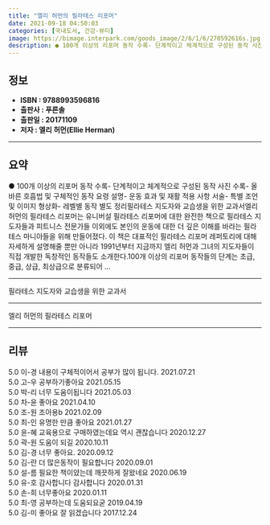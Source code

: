 ```yaml
---
title: "엘리 허먼의 필라테스 리포머"
date: 2021-09-18 04:50:03
categories: [국내도서, 건강-뷰티]
image: https://bimage.interpark.com/goods_image/2/6/1/6/270592616s.jpg
description: ● 100개 이상의 리포머 동작 수록- 단계적이고 체계적으로 구성된 동작 사진 수록- 올바른 호흡법 및 구체적인 동작 요령 설명- 운동 효과 및 재활 적용 사항 서술- 특별 조언 및 이미지 형상화- 레벨별 동작 별도 정리필라테스 지도자와 교습생을 위한 교과서엘리 허먼의 필라테스 리포머
---
```


## **정보**

- **ISBN : 9788993596816**
- **출판사 : 푸른솔**
- **출판일 : 20171109**
- **저자 : 엘리 허먼(Ellie Herman)**

------



## **요약**

●  100개 이상의 리포머 동작 수록- 단계적이고 체계적으로 구성된 동작 사진 수록- 올바른 호흡법 및 구체적인 동작 요령 설명- 운동 효과 및 재활 적용 사항 서술- 특별 조언 및 이미지 형상화- 레벨별 동작 별도 정리필라테스 지도자와 교습생을 위한 교과서엘리 허먼의 필라테스 리포머는 유니버설 필라테스 리포머에 대한 완전한 책으로 필라테스 지도자들과 피트니스 전문가들 이외에도 본인의 운동에 대한 더 깊은 이해를 바라는 필라테스 마니아들을 위해 만들어졌다. 이 책은 대표적인 필라테스 리포머 레퍼토리에 대해 자세하게 설명해줄 뿐만 아니라 1991년부터 지금까지 엘리 허먼과 그녀의 지도자들이 직접 개발한 독창적인 동작들도 소개한다.100개 이상의 리포머 동작들의 단계는 초급, 중급, 상급, 최상급으로 분류되어 ...

------

필라테스 지도자와 교습생을 위한 교과서

------


엘리 허먼의 필라테스 리포머 

------


## **리뷰** 

5.0 이-경 내용이 구체적이어서 공부가 많이 됩니다. 2021.07.21 <br/>5.0 고-우 공부하기좋아요 2021.05.15 <br/>5.0 박-리 너무 도움이됩니다 2021.05.03 <br/>5.0 차-윤 좋아요 2021.04.10 <br/>5.0 조-원 조아용b 2021.02.09 <br/>5.0 최-인 유명한 만큼 좋아요 2021.01.27 <br/>5.0 윤-혜 교육용으로 구매하였는데요 
역시 괜찮습니다 2020.12.27 <br/>5.0 곽-원 도움이 되길 2020.10.11 <br/>5.0 김-경 너무 좋아요.  2020.09.12 <br/>5.0 김-란 더 많은동작이 필요합니다 2020.09.01 <br/>5.0 설-름 필요한 책이얐는데 깨끗하게 잘왔네요  2020.06.19 <br/>5.0 유-호 감사합니다 감사합니다 2020.01.31 <br/>5.0 손-희 너무좋아요 2020.01.11 <br/>5.0 최-영 공부하는데 도움되요굳 2019.04.19 <br/>5.0 김-미 좋아요 잘 읽겠습니다 2017.12.24 <br/>